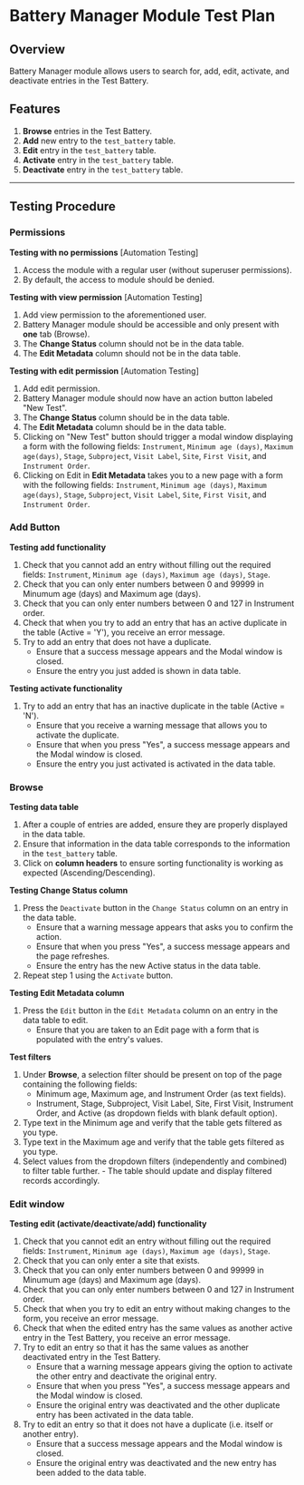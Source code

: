 # Battery Manager Module Test Plan

##  Overview

Battery Manager module allows users to search for, add, edit, activate, and deactivate entries in the
Test Battery.

##  Features

1. **Browse** entries in the Test Battery.
2. **Add** new entry to the `test_battery` table.
3. **Edit** entry in the `test_battery` table.
4. **Activate** entry in the `test_battery` table.
5. **Deactivate** entry in the `test_battery` table.

---

##  Testing Procedure

### Permissions

**Testing with no permissions** [Automation Testing]
  1. Access the module with a regular user (without superuser permissions).
  2. By default, the access to module should be denied.

**Testing with view permission** [Automation Testing]
  1. Add view permission to the aforementioned user.
  2. Battery Manager module should be accessible and only present with **one** tab (Browse).
  3. The **Change Status** column should not be in the data table.
  4. The **Edit Metadata** column should not be in the data table.

**Testing with edit permission** [Automation Testing]
  1. Add edit permission.
  2. Battery Manager module should now have an action button labeled "New Test".
  3. The **Change Status** column should be in the data table.
  4. The **Edit Metadata** column should be in the data table.
  5. Clicking on "New Test" button should trigger a modal window displaying a form with the following fields:
     `Instrument`, `Minimum age (days)`, `Maximum age(days)`, `Stage`, `Subproject`, `Visit Label`, `Site`, `First Visit`,
     and `Instrument Order`.
  6. Clicking on Edit in **Edit Metadata** takes you to a new page with a form with the following fields:
     `Instrument`, `Minimum age (days)`, `Maximum age(days)`, `Stage`, `Subproject`, `Visit Label`, `Site`, `First Visit`,
     and `Instrument Order`.

### Add Button

**Testing add functionality**
  1. Check that you cannot add an entry without filling out the required fields: `Instrument`, `Minimum age (days)`, `Maximum age (days)`, `Stage`.
  2. Check that you can only enter numbers between 0 and 99999 in Minumum age (days) and Maximum age (days).
  3. Check that you can only enter numbers between 0 and 127 in Instrument order.
  4. Check that when you try to add an entry that has an active duplicate in the table (Active = 'Y'), you receive an error message.
  5. Try to add an entry that does not have a duplicate.
     - Ensure that a success message appears and the Modal window is closed.
     - Ensure the entry you just added is shown in data table.

**Testing activate functionality**
  1. Try to add an entry that has an inactive duplicate in the table (Active = 'N').
     - Ensure that you receive a warning message that allows you to activate the duplicate.
     - Ensure that when you press "Yes", a success message appears and the Modal window is closed.
     - Ensure the entry you just activated is activated in the data table.

### Browse

**Testing data table**
  1. After a couple of entries are added, ensure they are properly displayed in the data table.
  2. Ensure that information in the data table corresponds to the information in the `test_battery` table.
  3. Click on **column headers** to ensure sorting functionality is working as expected (Ascending/Descending).

**Testing Change Status column**
  1. Press the `Deactivate` button in the `Change Status` column on an entry in the data table.
     - Ensure that a warning message appears that asks you to confirm the action.
     - Ensure that when you press "Yes", a success message appears and the page refreshes.
     - Ensure the entry has the new Active status in the data table.
  2. Repeat step 1 using the `Activate` button.

**Testing Edit Metadata column**
  1. Press the `Edit` button in the `Edit Metadata` column on an entry in the data table to edit.
     - Ensure that you are taken to an Edit page with a form that is populated with the entry's values.

**Test filters**
  1. Under **Browse**, a selection filter should be present on top of the page containing the following fields:
     - Minimum age, Maximum age, and Instrument Order (as text fields).
     - Instrument, Stage, Subproject, Visit Label, Site, First Visit, Instrument Order, and Active (as dropdown fields with blank default option).
  2. Type text in the Minimum age and verify that the table gets filtered as you type.
  3. Type text in the Maximum age and verify that the table gets filtered as you type.
  4. Select values from the dropdown filters (independently and combined) to filter table further.
    - The table should update and display filtered records accordingly.

### Edit window

**Testing edit (activate/deactivate/add) functionality**
  1. Check that you cannot edit an entry without filling out the required fields: `Instrument`, `Minimum age (days)`, `Maximum age (days)`, `Stage`.
  2. Check that you can only enter a site that exists.
  3. Check that you can only enter numbers between 0 and 99999 in Minumum age (days) and Maximum age (days).
  4. Check that you can only enter numbers between 0 and 127 in Instrument order.
  5. Check that when you try to edit an entry without making changes to the form, you receive an error message.
  6. Check that when the edited entry has the same values as another active entry in the Test Battery, you receive an error message.
  7. Try to edit an entry so that it has the same values as another deactivated entry in the Test Battery.
     - Ensure that a warning message appears giving the option to activate the other entry and deactivate the original entry.
     - Ensure that when you press "Yes", a success message appears and the Modal window is closed.
     - Ensure the original entry was deactivated and the other duplicate entry has been activated in the data table.
  8. Try to edit an entry so that it does not have a duplicate (i.e. itself or another entry).
     - Ensure that a success message appears and the Modal window is closed.
     - Ensure the original entry was deactivated and the new entry has been added to the data table.
